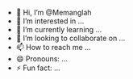 - 👋 Hi, I’m @Memanglah
- 👀 I’m interested in ...
- 🌱 I’m currently learning ...
- 💞️ I’m looking to collaborate on ...
- 📫 How to reach me ...
- 😄 Pronouns: ...
- ⚡ Fun fact: ...

<!---
Memanglah/Memanglah is a ✨ special ✨ repository because its `README.md` (this file) appears on your GitHub profile.
You can click the Preview link to take a look at your changes.
--->
